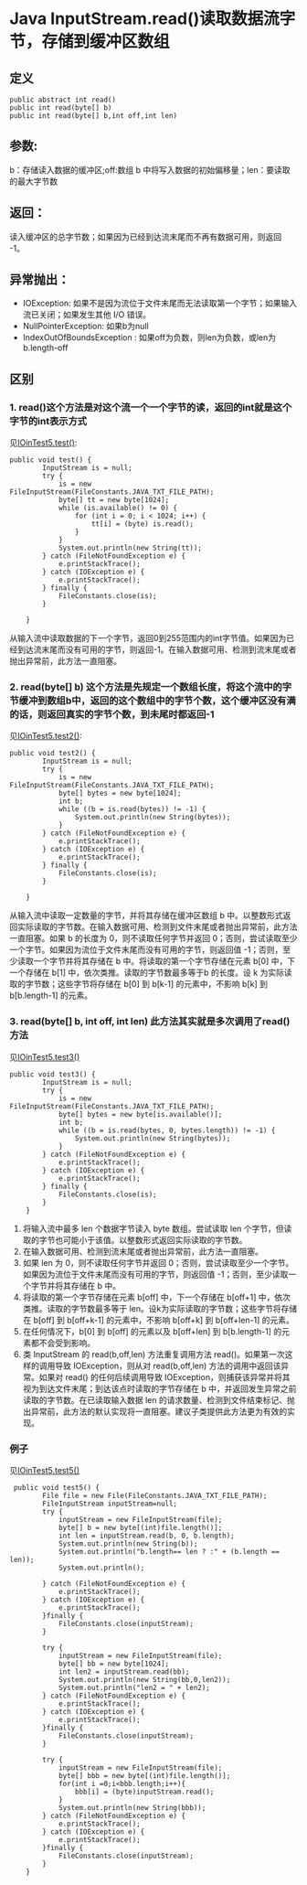 # Java InputStream.read()读取数据流字节，存储到缓冲区数组
## 定义
```
public abstract int read()
public int read(byte[] b)
public int read(byte[] b,int off,int len)
```
## 参数:
b：存储读入数据的缓冲区;off:数组 b 中将写入数据的初始偏移量；len：要读取的最大字节数
## 返回：
读入缓冲区的总字节数；如果因为已经到达流末尾而不再有数据可用，则返回 -1。

## 异常抛出：
- IOException: 如果不是因为流位于文件末尾而无法读取第一个字节；如果输入流已关闭；如果发生其他 I/O 错误。
- NullPointerException: 如果b为null
- IndexOutOfBoundsException : 如果off为负数，则len为负数，或len为b.length-off

## 区别
### 1. read()这个方法是对这个流一个一个字节的读，返回的int就是这个字节的int表示方式
见[IOinTest5.test()](#):
```
public void test() {
        InputStream is = null;
        try {
            is = new FileInputStream(FileConstants.JAVA_TXT_FILE_PATH);
            byte[] tt = new byte[1024];
            while (is.available() != 0) {
                for (int i = 0; i < 1024; i++) {
                    tt[i] = (byte) is.read();
                }
            }
            System.out.println(new String(tt));
        } catch (FileNotFoundException e) {
            e.printStackTrace();
        } catch (IOException e) {
            e.printStackTrace();
        } finally {
            FileConstants.close(is);
        }

    }
```
从输入流中读取数据的下一个字节，返回0到255范围内的int字节值。如果因为已经到达流末尾而没有可用的字节，则返回-1。在输入数据可用、检测到流末尾或者抛出异常前，此方法一直阻塞。
### 2. read(byte[] b) 这个方法是先规定一个数组长度，将这个流中的字节缓冲到数组b中，返回的这个数组中的字节个数，这个缓冲区没有满的话，则返回真实的字节个数，到未尾时都返回-1
见[IOinTest5.test2()](#):
```
public void test2() {
        InputStream is = null;
        try {
            is = new FileInputStream(FileConstants.JAVA_TXT_FILE_PATH);
            byte[] bytes = new byte[1024];
            int b;
            while ((b = is.read(bytes)) != -1) {
                System.out.println(new String(bytes));
            }
        } catch (FileNotFoundException e) {
            e.printStackTrace();
        } catch (IOException e) {
            e.printStackTrace();
        } finally {
            FileConstants.close(is);
        }

    }
```
从输入流中读取一定数量的字节，并将其存储在缓冲区数组 b 中。以整数形式返回实际读取的字节数。在输入数据可用、检测到文件末尾或者抛出异常前，此方法一直阻塞。如果 b 的长度为 0，则不读取任何字节并返回 0；否则，尝试读取至少一个字节。如果因为流位于文件末尾而没有可用的字节，则返回值 -1；否则，至少读取一个字节并将其存储在 b 中。将读取的第一个字节存储在元素 b[0] 中，下一个存储在 b[1] 中，依次类推。读取的字节数最多等于b 的长度。设 k 为实际读取的字节数；这些字节将存储在 b[0] 到 b[k-1] 的元素中，不影响 b[k] 到b[b.length-1] 的元素。
### 3. read(byte[] b, int off, int len) 此方法其实就是多次调用了read()方法
见[IOinTest5.test3()](#)
```
public void test3() {
        InputStream is = null;
        try {
            is = new FileInputStream(FileConstants.JAVA_TXT_FILE_PATH);
            byte[] bytes = new byte[is.available()];
            int b;
            while ((b = is.read(bytes, 0, bytes.length)) != -1) {
                System.out.println(new String(bytes));
            }
        } catch (FileNotFoundException e) {
            e.printStackTrace();
        } catch (IOException e) {
            e.printStackTrace();
        } finally {
            FileConstants.close(is);
        }
    }
```
1. 将输入流中最多 len 个数据字节读入 byte 数组。尝试读取 len 个字节，但读取的字节也可能小于该值。以整数形式返回实际读取的字节数。
2. 在输入数据可用、检测到流末尾或者抛出异常前，此方法一直阻塞。
3. 如果 len 为 0，则不读取任何字节并返回 0；否则，尝试读取至少一个字节。如果因为流位于文件末尾而没有可用的字节，则返回值 -1；否则，至少读取一个字节并将其存储在 b 中。
4. 将读取的第一个字节存储在元素 b[off] 中，下一个存储在 b[off+1] 中，依次类推。读取的字节数最多等于 len。设k为实际读取的字节数；这些字节将存储在 b[off] 到 b[off+k-1] 的元素中，不影响 b[off+k] 到 b[off+len-1] 的元素。	
5. 在任何情况下，b[0] 到 b[off] 的元素以及 b[off+len] 到 b[b.length-1] 的元素都不会受到影响。
6. 类 InputStream 的 read(b,off,len) 方法重复调用方法 read()。如果第一次这样的调用导致 IOException，则从对 read(b,off,len) 方法的调用中返回该异常。如果对 read() 的任何后续调用导致 IOException，则捕获该异常并将其视为到达文件末尾；到达该点时读取的字节存储在 b 中，并返回发生异常之前读取的字节数。在已读取输入数据 len 的请求数量、检测到文件结束标记、抛出异常前，此方法的默认实现将一直阻塞。建议子类提供此方法更为有效的实现。
### 例子
见[IOinTest5.test5()](#)
```
 public void test5() {
        File file = new File(FileConstants.JAVA_TXT_FILE_PATH);
        FileInputStream inputStream=null;
        try {
            inputStream = new FileInputStream(file);
            byte[] b = new byte[(int)file.length()];
            int len = inputStream.read(b, 0, b.length);
            System.out.println(new String(b));
            System.out.println("b.length== len ? :" + (b.length == len));
            System.out.println();

        } catch (FileNotFoundException e) {
            e.printStackTrace();
        } catch (IOException e) {
            e.printStackTrace();
        }finally {
            FileConstants.close(inputStream);
        }

        try {
            inputStream = new FileInputStream(file);
            byte[] bb = new byte[1024];
            int len2 = inputStream.read(bb);
            System.out.println(new String(bb,0,len2));
            System.out.println("len2 = " + len2);
        } catch (FileNotFoundException e) {
            e.printStackTrace();
        } catch (IOException e) {
            e.printStackTrace();
        }finally {
            FileConstants.close(inputStream);
        }

        try {
            inputStream = new FileInputStream(file);
            byte[] bbb = new byte[(int)file.length()];
            for(int i =0;i<bbb.length;i++){
                bbb[i] = (byte)inputStream.read();
            }
            System.out.println(new String(bbb));
        } catch (FileNotFoundException e) {
            e.printStackTrace();
        } catch (IOException e) {
            e.printStackTrace();
        }finally {
            FileConstants.close(inputStream);
        }
    }
```
